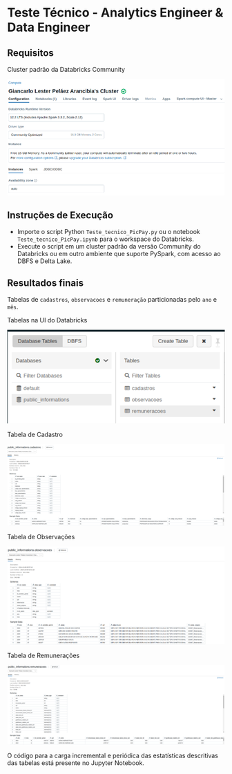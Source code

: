 # Teste Técnico - Analytics Engineer & Data Engineer

## Requisitos

Cluster padrão da Databricks Community

![Cluster](imgs/db_cluster.png)

## Instruções de Execução

- Importe o script Python `Teste_tecnico_PicPay.py` ou o notebook `Teste_tecnico_PicPay.ipynb` para o workspace do Databricks.
- Execute o script em um cluster padrão da versão Community do Databricks ou em outro ambiente que suporte PySpark, com acesso ao DBFS e Delta Lake.

## Resultados finais

Tabelas de `cadastros`, `observacoes` e `remuneração` particionadas pelo `ano` e `mês`.

Tabelas na UI do Databricks

![Tables](imgs/tables.png)

Tabela de Cadastro

![Table Cadastro](imgs/table_cadastro.png)

Tabela de Observações

![Table Observacoes](imgs/table_observacoes.png)

Tabela de Remunerações

![Table Remuneracoes](imgs/table_remuneracoes.png)

O código para a carga incremental e periódica das estatísticas descritivas das tabelas está presente no Jupyter Notebook.

